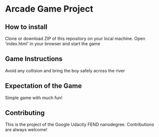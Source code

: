 # Arcade Game Project

## How to install

Clone or download ZIP of this repository on your local machine. Open 'index.html' in your browser and start the game

## Game Instructions

Avoid any collision and bring the boy safely across the river

## Expectation of the Game

Simple game with much fun!

## Contributing

This is the project of the Google Udacity FEND nanodegree. Contributions are always welcome!
